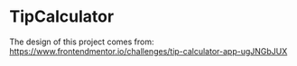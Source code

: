 # TipCalculator

The design of this project comes from:
https://www.frontendmentor.io/challenges/tip-calculator-app-ugJNGbJUX
